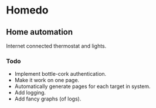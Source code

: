 # Homedo

## Home automation

Internet connected thermostat and lights.

### Todo

- Implement bottle-cork authentication.
- Make it work on one page.
- Automatically generate pages for each target in system.
- Add logging.
- Add fancy graphs (of logs).
